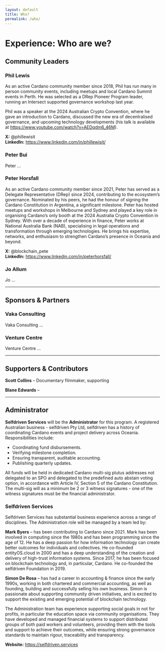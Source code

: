 ```yaml
---
layout: default
title: Who?
permalink: /who/
---
```

# Experience: Who are we?

## Community Leaders
### Phil Lewis
As an active Cardano community member since 2018, Phil has run many in person community events, including meetups and local Cardano Summit events in Perth.  He was selected as a DRep Pioneer Program leader, running an Intersect supported governance workshop last year.

Phil was a speaker at the 2024 Australian Crypto Convention, where he gave an introduction to Cardano, discussed the new era of decentralised governance, and upcoming technology developments (his talk is available at https://www.youtube.com/watch?v=AEDqdm6_46M).

**X:** @phillewisit  
**LinkedIn:** https://www.linkedin.com/in/phillewisit/

### Peter Bui
Peter ...

### Peter Horsfall 
As an active Cardano community member since 2021, Peter has served as a Delegate Representative (DRep) since 2024, contributing to the ecosystem’s governance. Nominated by his peers, he had the honour of signing the Cardano Constitution in Argentina, a significant milestone. Peter has hosted meetups and workshops in Melbourne and Sydney and played a key role in organising Cardano’s only booth at the 2024 Australia Crypto Convention in Sydney.  With over a decade of experience in finance, Peter works at National Australia Bank (NAB), specialising in legal operations and transformation through emerging technologies. He brings his expertise, networks, and enthusiasm to strengthen Cardano’s presence in Oceania and beyond.

**X:** @blockchain_pete  
**LinkedIn:** https://www.linkedin.com/in/peterhorsfall/

### Jo Allum
Jo ...

---

## Sponsors & Partners
### Vaka Consulting
Vaka Consulting ...

### Venture Centre
Venture Centre ...

---

## Supporters & Contributors
**Scott Collins** – Documentary filmmaker, supporting

**Blane Edwards** – 

---

## Administrator
**Selfdriven Services** will be the **Administrator** for this program. A registered Australian business - selfdriven Pty Ltd, selfdriven has a history of coordinating Cardano events and project delivery across Oceania. Responsibilities include:

- Coordinating fund disbursements.
- Verifying milestone completion.
- Ensuring transparent, auditable accounting.
- Publishing quarterly updates.

All funds will be held in dedicated Cardano multi-sig plutus addresses not delegated to an SPO and delegated to the predefined auto abstain voting option, in accordance with Article IV, Section 5 of the Cardano Constitution.  The multi-sig will as a minimum be 2 or 3 witness signatures - one of the witness signatures must be the financial administrator.

### Selfdriven Services
Selfdriven Services has substantial business experience across a range of disciplines.  The Administration role will be managed by a team led by:

**Mark Byers** – has been contributing to Cardano since 2021.  Mark has been involved in computing since the 1980s and has been programming since the age of 12. He has a deep passion for how information technology can create better outcomes for individuals and collectives. He co-founded entityOS.cloud in 2000 and has a deep understanding of the creation and delivery of high-trust information systems.  Since 2017, he has been focused on blockchain technology and, in particular, Cardano. He co-founded the selfdriven Foundation in 2019.

**Simon De Rosa** – has had a career in accounting & finance since the early 1990s, working in both chartered and commercial accounting, as well as founding, building and successfully selling his own business. Simon is passionate about supporting community driven initiatives, and is excited to support the existing and emerging potential of blockchain technology.

The Administration team has experience supporting social goals in not for profits, in particular the education space via community organisations. They have developed and managed financial systems to support distributed groups of both paid workers and volunteers, providing them with the tools and support to achieve their outcomes, while ensuring strong governance standards to maintain rigour, traceability and transparency.

**Website:** https://selfdriven.services
